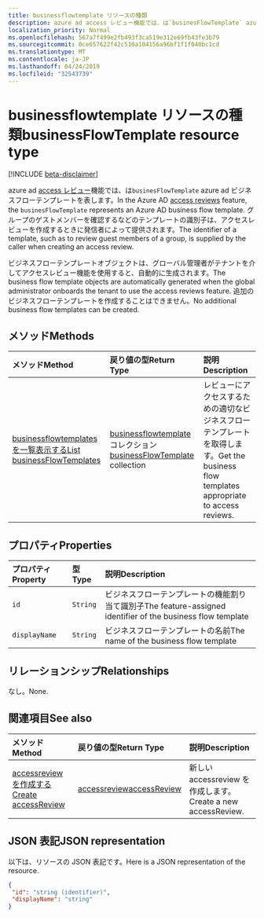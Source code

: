 ```yaml
---
title: businessflowtemplate リソースの種類
description: azure ad access レビュー機能では、は`businesFlowTemplate` azure ad ビジネスフローテンプレートを表します。 グループのゲストメンバーを確認するなどのテンプレートの識別子は、アクセスレビューを作成するときに発信者によって提供されます。
localization_priority: Normal
ms.openlocfilehash: 567a7f499e2fb493f3ca519e312e69fb43fe3b79
ms.sourcegitcommit: 0ce657622f42c510a104156a96bf1f1f040bc1cd
ms.translationtype: MT
ms.contentlocale: ja-JP
ms.lasthandoff: 04/24/2019
ms.locfileid: "32543739"
---
```

# <a name="businessflowtemplate-resource-type"></a><span data-ttu-id="f431c-104">businessflowtemplate リソースの種類</span><span class="sxs-lookup"><span data-stu-id="f431c-104">businessFlowTemplate resource type</span></span>

[!INCLUDE [beta-disclaimer](../../includes/beta-disclaimer.md)]

<span data-ttu-id="f431c-105">azure ad [access レビュー](accessreviews-root.md)機能では、は`businesFlowTemplate` azure ad ビジネスフローテンプレートを表します。</span><span class="sxs-lookup"><span data-stu-id="f431c-105">In the Azure AD [access reviews](accessreviews-root.md) feature, the `businesFlowTemplate` represents an Azure AD business flow template.</span></span> <span data-ttu-id="f431c-106">グループのゲストメンバーを確認するなどのテンプレートの識別子は、アクセスレビューを作成するときに発信者によって提供されます。</span><span class="sxs-lookup"><span data-stu-id="f431c-106">The identifier of a template, such as to review guest members of a group, is supplied by the caller when creating an access review.</span></span>

<span data-ttu-id="f431c-107">ビジネスフローテンプレートオブジェクトは、グローバル管理者がテナントを介してアクセスレビュー機能を使用すると、自動的に生成されます。</span><span class="sxs-lookup"><span data-stu-id="f431c-107">The business flow template objects are automatically generated when the global administrator onboards the tenant to use the access reviews feature.</span></span>  <span data-ttu-id="f431c-108">追加のビジネスフローテンプレートを作成することはできません。</span><span class="sxs-lookup"><span data-stu-id="f431c-108">No additional business flow templates can be created.</span></span>


## <a name="methods"></a><span data-ttu-id="f431c-109">メソッド</span><span class="sxs-lookup"><span data-stu-id="f431c-109">Methods</span></span>

| <span data-ttu-id="f431c-110">メソッド</span><span class="sxs-lookup"><span data-stu-id="f431c-110">Method</span></span>           | <span data-ttu-id="f431c-111">戻り値の型</span><span class="sxs-lookup"><span data-stu-id="f431c-111">Return Type</span></span>    |<span data-ttu-id="f431c-112">説明</span><span class="sxs-lookup"><span data-stu-id="f431c-112">Description</span></span>|
|:---------------|:--------|:----------|
|[<span data-ttu-id="f431c-113">businessflowtemplates を一覧表示する</span><span class="sxs-lookup"><span data-stu-id="f431c-113">List businessFlowTemplates</span></span>](../api/businessflowtemplate-list.md) | <span data-ttu-id="f431c-114">[businessflowtemplate](businessflowtemplate.md)コレクション</span><span class="sxs-lookup"><span data-stu-id="f431c-114">[businessFlowTemplate](businessflowtemplate.md) collection</span></span>| <span data-ttu-id="f431c-115">レビューにアクセスするための適切なビジネスフローテンプレートを取得します。</span><span class="sxs-lookup"><span data-stu-id="f431c-115">Get the business flow templates appropriate to access reviews.</span></span>|

## <a name="properties"></a><span data-ttu-id="f431c-116">プロパティ</span><span class="sxs-lookup"><span data-stu-id="f431c-116">Properties</span></span>
| <span data-ttu-id="f431c-117">プロパティ</span><span class="sxs-lookup"><span data-stu-id="f431c-117">Property</span></span>     | <span data-ttu-id="f431c-118">型</span><span class="sxs-lookup"><span data-stu-id="f431c-118">Type</span></span>   |<span data-ttu-id="f431c-119">説明</span><span class="sxs-lookup"><span data-stu-id="f431c-119">Description</span></span>|
|:---------------|:--------|:----------|
| `id`                     |`String`                | <span data-ttu-id="f431c-120">ビジネスフローテンプレートの機能割り当て識別子</span><span class="sxs-lookup"><span data-stu-id="f431c-120">The feature-assigned identifier of the business flow template</span></span>                                      |
| `displayName`            |`String`                | <span data-ttu-id="f431c-121">ビジネスフローテンプレートの名前</span><span class="sxs-lookup"><span data-stu-id="f431c-121">The name of the business flow template</span></span>                                                             |


## <a name="relationships"></a><span data-ttu-id="f431c-122">リレーションシップ</span><span class="sxs-lookup"><span data-stu-id="f431c-122">Relationships</span></span>

<span data-ttu-id="f431c-123">なし。</span><span class="sxs-lookup"><span data-stu-id="f431c-123">None.</span></span>

## <a name="see-also"></a><span data-ttu-id="f431c-124">関連項目</span><span class="sxs-lookup"><span data-stu-id="f431c-124">See also</span></span>

| <span data-ttu-id="f431c-125">メソッド</span><span class="sxs-lookup"><span data-stu-id="f431c-125">Method</span></span>           | <span data-ttu-id="f431c-126">戻り値の型</span><span class="sxs-lookup"><span data-stu-id="f431c-126">Return Type</span></span>    |<span data-ttu-id="f431c-127">説明</span><span class="sxs-lookup"><span data-stu-id="f431c-127">Description</span></span>|
|:---------------|:--------|:----------|
|[<span data-ttu-id="f431c-128">accessreview を作成する</span><span class="sxs-lookup"><span data-stu-id="f431c-128">Create accessReview</span></span>](../api/accessreview-create.md) | [<span data-ttu-id="f431c-129">accessreview</span><span class="sxs-lookup"><span data-stu-id="f431c-129">accessReview</span></span>](accessreview.md) |   <span data-ttu-id="f431c-130">新しい accessreview を作成します。</span><span class="sxs-lookup"><span data-stu-id="f431c-130">Create a new accessReview.</span></span> |


## <a name="json-representation"></a><span data-ttu-id="f431c-131">JSON 表記</span><span class="sxs-lookup"><span data-stu-id="f431c-131">JSON representation</span></span>

<span data-ttu-id="f431c-132">以下は、リソースの JSON 表記です。</span><span class="sxs-lookup"><span data-stu-id="f431c-132">Here is a JSON representation of the resource.</span></span>

<!-- {
  "blockType": "resource",
  "optionalProperties": [

  ],
  "@odata.type": "microsoft.graph.businessFlowTemplate"
}-->

```json
{
 "id": "string (identifier)",
 "displayName": "string"
}

```

<!--
{
  "type": "#page.annotation",
  "description": "businessFlowTemplate resource",
  "keywords": "",
  "section": "documentation",
  "tocPath": "",
  "suppressions": [
    "Error: /api-reference/beta/resources/businessflowtemplate.md:\r\n      Exception processing links.\r\n    System.ArgumentException: Link Definition was null. Link text: !INCLUDE [beta-disclaimer](../../includes/beta-disclaimer.md)\r\n      at ApiDoctor.Validation.DocFile.get_LinkDestinations()\r\n      at ApiDoctor.Validation.DocSet.ValidateLinks(Boolean includeWarnings, String[] relativePathForFiles, IssueLogger issues, Boolean requireFilenameCaseMatch, Boolean printOrphanedFiles)"
  ]
}
-->
